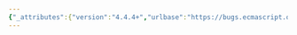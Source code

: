 ```yaml
---
{"_attributes":{"version":"4.4.4+","urlbase":"https://bugs.ecmascript.org/","maintainer":"dherman@mozilla.com"},"bug":{"bug_id":3181,"creation_ts":"2014-08-30 06:27:00 -0700","short_desc":"16.1  Forbidden Extensions: Typo \"non-code\" -> \"non-strict\"","delta_ts":"2014-10-14 15:18:04 -0700","product":"Draft for 6th Edition","component":"editorial issue","version":"Rev 27: August 24, 2014 Draft","rep_platform":"All","op_sys":"All","bug_status":"RESOLVED","resolution":"FIXED","priority":"Normal","bug_severity":"normal","everconfirmed":true,"reporter":{"uid":"andrebargull","name":"André Bargull"},"assigned_to":{"uid":"allen","name":"Allen Wirfs-Brock"},"long_desc":[{"commentid":10042,"comment_count":0,"who":{"uid":"andrebargull","name":"André Bargull"},"bug_when":"2014-08-30 06:27:09 -0700","thetext":"16.1  Forbidden Extensions\n\nChange \"non-code code\" to \"non-strict code\".\n\nAlso: Wrong font style for \"toMethod\"."},{"commentid":10078,"comment_count":1,"who":{"uid":"allen","name":"Allen Wirfs-Brock"},"bug_when":"2014-08-30 09:20:30 -0700","thetext":"fixed in rev28 editor's draft"},{"commentid":10492,"comment_count":2,"who":{"uid":"allen","name":"Allen Wirfs-Brock"},"bug_when":"2014-10-14 15:18:04 -0700","thetext":"fixed in rev28"}]}}
---
```

